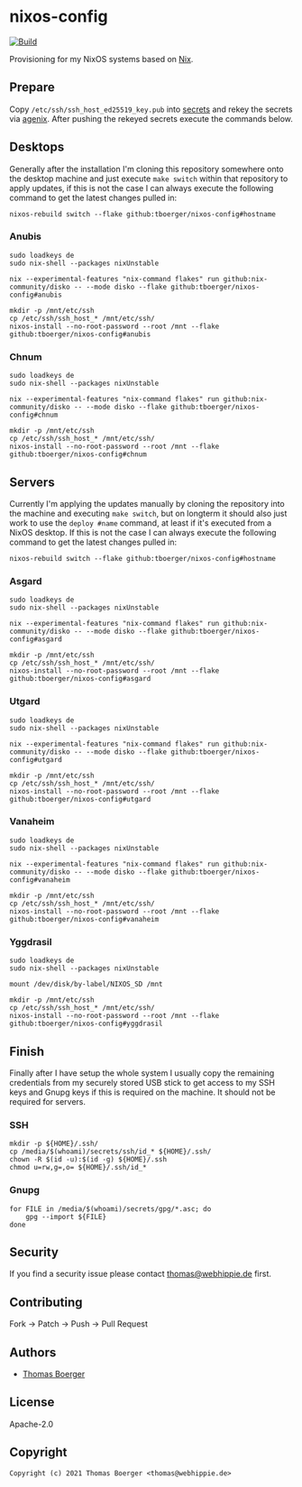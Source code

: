 # nixos-config

[![Build](https://github.com/tboerger/nixos-config/actions/workflows/build.yml/badge.svg)](https://github.com/tboerger/nixos-config/actions/workflows/build.yml)

Provisioning for my NixOS systems based on [Nix][nix].

## Prepare

Copy `/etc/ssh/ssh_host_ed25519_key.pub` into [secrets](./secrets/secrets.nix)
and rekey the secrets via [agenix][agenix]. After pushing the rekeyed secrets
execute the commands below.

## Desktops

Generally after the installation I'm cloning this repository somewhere onto the
desktop machine and just execute `make switch` within that repository to apply
updates, if this is not the case I can always execute the following command to
get the latest changes pulled in:

```console
nixos-rebuild switch --flake github:tboerger/nixos-config#hostname
```

### Anubis

```console
sudo loadkeys de
sudo nix-shell --packages nixUnstable

nix --experimental-features "nix-command flakes" run github:nix-community/disko -- --mode disko --flake github:tboerger/nixos-config#anubis

mkdir -p /mnt/etc/ssh
cp /etc/ssh/ssh_host_* /mnt/etc/ssh/
nixos-install --no-root-password --root /mnt --flake github:tboerger/nixos-config#anubis
```

### Chnum

```console
sudo loadkeys de
sudo nix-shell --packages nixUnstable

nix --experimental-features "nix-command flakes" run github:nix-community/disko -- --mode disko --flake github:tboerger/nixos-config#chnum

mkdir -p /mnt/etc/ssh
cp /etc/ssh/ssh_host_* /mnt/etc/ssh/
nixos-install --no-root-password --root /mnt --flake github:tboerger/nixos-config#chnum
```

## Servers

Currently I'm applying the updates manually by cloning the repository into the
machine and executing `make switch`, but on longterm it should also just work to
use the `deploy #name` command, at least if it's executed from a NixOS desktop.
If this is not the case I can always execute the following command to get the
latest changes pulled in:

```console
nixos-rebuild switch --flake github:tboerger/nixos-config#hostname
```

### Asgard

```console
sudo loadkeys de
sudo nix-shell --packages nixUnstable

nix --experimental-features "nix-command flakes" run github:nix-community/disko -- --mode disko --flake github:tboerger/nixos-config#asgard

mkdir -p /mnt/etc/ssh
cp /etc/ssh/ssh_host_* /mnt/etc/ssh/
nixos-install --no-root-password --root /mnt --flake github:tboerger/nixos-config#asgard
```

### Utgard

```console
sudo loadkeys de
sudo nix-shell --packages nixUnstable

nix --experimental-features "nix-command flakes" run github:nix-community/disko -- --mode disko --flake github:tboerger/nixos-config#utgard

mkdir -p /mnt/etc/ssh
cp /etc/ssh/ssh_host_* /mnt/etc/ssh/
nixos-install --no-root-password --root /mnt --flake github:tboerger/nixos-config#utgard
```

### Vanaheim

```console
sudo loadkeys de
sudo nix-shell --packages nixUnstable

nix --experimental-features "nix-command flakes" run github:nix-community/disko -- --mode disko --flake github:tboerger/nixos-config#vanaheim

mkdir -p /mnt/etc/ssh
cp /etc/ssh/ssh_host_* /mnt/etc/ssh/
nixos-install --no-root-password --root /mnt --flake github:tboerger/nixos-config#vanaheim
```

### Yggdrasil

```console
sudo loadkeys de
sudo nix-shell --packages nixUnstable

mount /dev/disk/by-label/NIXOS_SD /mnt

mkdir -p /mnt/etc/ssh
cp /etc/ssh/ssh_host_* /mnt/etc/ssh/
nixos-install --no-root-password --root /mnt --flake github:tboerger/nixos-config#yggdrasil
```

## Finish

Finally after I have setup the whole system I usually copy the remaining
credentials from my securely stored USB stick to get access to my SSH keys and
Gnupg keys if this is required on the machine. It should not be required for
servers.

### SSH

```console
mkdir -p ${HOME}/.ssh/
cp /media/$(whoami)/secrets/ssh/id_* ${HOME}/.ssh/
chown -R $(id -u):$(id -g) ${HOME}/.ssh
chmod u=rw,g=,o= ${HOME}/.ssh/id_*
```

### Gnupg

```console
for FILE in /media/$(whoami)/secrets/gpg/*.asc; do
    gpg --import ${FILE}
done
```

## Security

If you find a security issue please contact thomas@webhippie.de first.

## Contributing

Fork -> Patch -> Push -> Pull Request

## Authors

-   [Thomas Boerger](https://github.com/tboerger)

## License

Apache-2.0

## Copyright

```console
Copyright (c) 2021 Thomas Boerger <thomas@webhippie.de>
```

[nix]: https://nixos.org/manual/nix/stable/
[agenix]: https://github.com/ryantm/agenix
